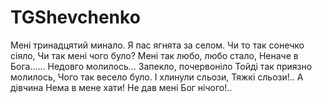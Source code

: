 # TGShevchenko

Мені тринадцятий минало.
Я пас ягнята за селом.
Чи то так сонечко сіяло,
Чи так мені чого було?
Мені так любо, любо стало,
Неначе в Бога......
Недовго молилось...
Запекло, почервоніло
Тойді так приязно молилось,
Чого так весело було.
І хлинули сльози,
Тяжкі сльози!.. А дівчина
Нема в мене хати!
Не дав мені Бог нічого!..
